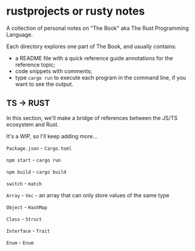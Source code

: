 # rustprojects or rusty notes
A collection of personal notes on "The Book" aka The Rust Programming Language.

Each directory explores one part of The Book, and usually contains:

- a README file with a quick reference guide annotations for the reference topic;
- code snippets with comments;
- type `cargo run` to execute each program in the command line, if you want to see the output.



## TS -> RUST

In this section, we'll make a bridge of references between the JS/TS ecosystem and Rust.


It's a WIP, so I'll keep adding more...

`Package.json` - `Cargo.toml`

`npm start` - `cargo run`

`npm build` - `cargo build`

`switch` - `match`

`Array`  - `Vec` - an array that can only store values of the same type

`Object` - `HashMap`

`Class` - `Struct`

`Interface` - `Trait`

`Enum` - `Enum`
